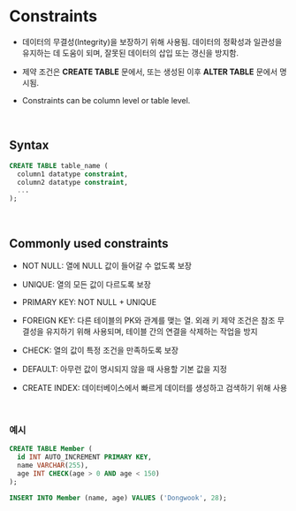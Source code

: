 # Constraints

- 데이터의 무결성(Integrity)을 보장하기 위해 사용됨. 데이터의 정확성과 일관성을 유지하는 데 도움이 되며, 잘못된 데이터의 삽입 또는 갱신을 방지함.

- 제약 조건은 **CREATE TABLE** 문에서, 또는 생성된 이후 **ALTER TABLE** 문에서 명시됨.

- Constraints can be column level or table level.

<br>

## Syntax

```sql
CREATE TABLE table_name (
  column1 datatype constraint, 
  column2 datatype constraint, 
  ...
);
```

<br>

## Commonly used constraints

- NOT NULL: 열에 NULL 값이 들어갈 수 없도록 보장

- UNIQUE: 열의 모든 값이 다르도록 보장

- PRIMARY KEY: NOT NULL + UNIQUE

- FOREIGN KEY: 다른 테이블의 PK와 관계를 맺는 열. 외래 키 제약 조건은 참조 무결성을 유지하기 위해 사용되며, 테이블 간의 연결을 삭제하는 작업을 방지

- CHECK: 열의 값이 특정 조건을 만족하도록 보장

- DEFAULT: 아무런 값이 명시되지 않을 때 사용할 기본 값을 지정

- CREATE INDEX: 데이터베이스에서 빠르게 데이터를 생성하고 검색하기 위해 사용

<br>

### 예시

```sql
CREATE TABLE Member (
  id INT AUTO_INCREMENT PRIMARY KEY, 
  name VARCHAR(255), 
  age INT CHECK(age > 0 AND age < 150)
);
```

```sql
INSERT INTO Member (name, age) VALUES ('Dongwook', 28);
```